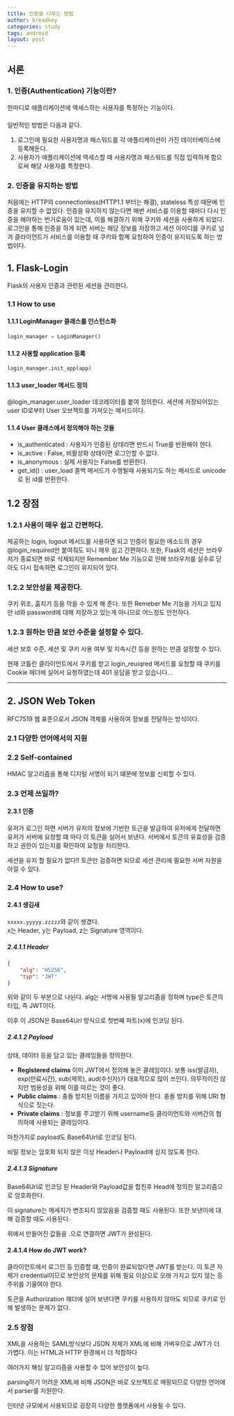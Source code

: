 ```yaml
---
title: 인증을 다루는 방법
author: breadkey
categories: study
tags: android
layout: post
---
```

## 서론
### 1. 인증(Authentication) 기능이란?
한마디로 애플리케이션에 액세스하는 사용자를 특정하는 기능이다.  
　  
일반적인 방법은 다음과 같다.
1. 로그인에 필요한 사용자명과 패스워드를 각 애플리케이션이 가진 데이터베이스에 등록해둔다.
2. 사용자가 애플리케이션에 액세스할 때 사용자명과 패스워드를 직접 입력하게 함으로써 해당 사용자를 특정한다.

### 2. 인증을 유지하는 방법
처음에는 HTTP의 connectionless(HTTP1.1 부터는 해결), stateless 특성 때문에 인증을 유지할 수 없었다. 인증을 유지하지 않는다면 매번 서비스를 이용할 때마다 다시 인증을 해야하는 번거로움이 있는데, 이를 해결하기 위해 쿠키와 세션을 사용하게 되었다. 로그인을 통해 인증을 하게 되면 서버는 해당 정보를 저장하고 세션 아이디를 쿠키로 넘겨 클라이언트가 서비스를 이용할 때 쿠키와 함꼐 요청하여 인증이 유지되도록 하는 방법이다. 

<!--
## 모바일 환경에서의 인증
### HTTP 기본 인증
가장 기초적인 인증 방법은 [HTTP 기본 인증](https://en.wikipedia.org/wiki/Basic_access_authentication)이다.
1. 서버는 클라이언트에게 401 Unauthorized 응답과 함께 WWW-Authenticate헤더를 기술해 어디서 어떻게 인증할지 설명한다.
2. 클라이언트는 인증에 필요한 정보(ID, PW 등)을 인코딩해서 헤더의 Authorization 부분에 담아 보낸다. 인코딩 과정은 다음과 같다. 
	1. ID와 PW는 :으로 결합된다.
	2. 결합된 결과는 octet 인코딩 된다.
	3. 인코딩 된 결과는 Base64로 인코딩 된다.
	4. 인코딩 된 결과 앖에 Base 가 붙는다  
		ex) ID: Aladding PW: OpenSesame  
		헤더에 담기는 결과
		```
		Authorization: Basic QWxhZGRpbjpPcGVuU2VzYW1
		```
매우 간단한 방식이지만 보안상 취약점을 가지게 된다.
1. Base64로 인코딩하지만 매우 쉽게 디코딩할 수 있다. 이는 인증에 필요한 정보를 날 것의 상태로 보내는 것과 다름없다.
-->


## 1. Flask-Login
Flask의 사용자 인증과 관련된 세션을 관리한다.
### 1.1 How to use
#### 1.1.1 LoginManager 클래스를 인스턴스화
```python
login_manager = LoginManager()
```
#### 1.1.2 사용할 application 등록
```python
login_manager.init_app(app)
```
#### 1.1.3 user_loader 메서드 정의
@login_manager.user_loader 데코레이터를 붙여 정의한다. 세션에 저장되어있는 user ID로부터 User 오브젝트를 가져오는 메서드이다.
#### 1.1.4 User 클래스에서 정의해야 하는 것들
* is_authenticated
: 사용자가 인증된 상태라면 반드시 True를 반환해야 한다.
* is_active
: False, 비활성화 상태이면 로그인할 수 없다.
* is_anonymous
: 실제 사용자는 False를 반환한다.
* get_id()
: user_load 콜백 메서드가 수행될때 사용되기도 하는 메서드로 unicode로 된 id를 반환한다.

## 1.2 장점
### 1.2.1 사용이 매우 쉽고 간편하다.
제공하는 login, logout 메서드를 사용하면 되고 인증이 필요한 메소드의 경우 @login_required만 붙여줘도 되니 매우 쉽고 간편하다. 또한, Flask의 세션은 브라우저가 종료되면 바로 삭제되지만 Remember Me 기능으로 인해 브라우저를 실수로 닫아도 다시 접속하면 로그인이 유지되어 있다.
### 1.2.2 보안성을 제공한다.
쿠키 위조, 훔치기 등을 막을 수 있게 해 준다. 또한 Remeber Me 기능을 가지고 있지만 id와 password에 대해 저장하고 있는게 아니므로 어느정도 안전하다.
### 1.2.3 원하는 만큼 보안 수준을 설정할 수 있다.
세션 보호 수준, 세션 및 쿠키 사용 여부 및 지속시간 등을 원하는 만큼 설정할 수 있다.

현재 코틀린 클라이언트에서 쿠키를 받고 login_reuiqred 메서드를 요청할 때 쿠키를 Cookie 헤더에 실어서 요청하였는데 401 응답을 받고 있습니다...
* * *
## 2. JSON Web Token
RFC7519 웹 표준으로서 JSON 객체를 사용하여 정보를 전달하는 방식이다.
### 2.1 다양한 언어에서의 지원
### 2.2 Self-contained
HMAC 알고리즘을 통해 디지털 서명이 되기 떄문에 정보를 신뢰할 수 있다.
### 2.3 언제 쓰일까?
#### 2.3.1 인증
유저가 로그인 하면 서버가 유저의 정보에 기반한 토근을 발급하여 유저에게 전달하면 유저가 서버에 요청할 떄 마다 이 토큰을 실어서 보낸다. 서버에서 토큰의 유효성을 검증하고 권한이 있는지를 확인하여 요청을 처리한다.

세션을 유지 할 필요가 없다!! 토큰만 검증하면 되므로 세션 관리에 필요한 서버 자원을 아낄 수 있다.

### 2.4 How to use?
#### 2.4.1 생김새
```xxxxx.yyyyy.zzzzz```와 같이 생겼다.  
x는 Header, y는 Payload, z는 Signature 영역이다.
##### 2.4.1.1 Header
```json
{
	"alg": "HS256",
	"typ": "JWT"
}
```
위와 같이 두 부분으로 나뉜다. alg는 서명에 사용될 알고리즘을 정하며 type은 토큰의 타입, 즉 JWT이다.

이후 이 JSON은 Base64Url 방식으로 첫번째 파트(x)에 인코딩 된다.
##### 2.4.1.2 Payload
상태, 데이터 등을 담고 있는 클레임들을 정의한다.
* **Registered claims**
이미 JWT에서 정의해 놓은 클레임이다. 보통 iss(발급자), exp(만료시간), sub(제목), aud(수신자)가 대표적으로 많이 쓰인다. 의무적이진 않지만 범용성을 위해 이를 따르는 것이 좋다.
* **Public claims**
: 충돌 방지된 이름을 가지고 있어야 한다. 충돌 방지를 위해 URI 형식으로 짓는다.
* **Private claims**
: 정보를 주고받기 위해 username등 클라이언트와 서버간의 협의하에 사용되는 클레임이다.

마찬가지로 payload도 Base64Url로 인코딩 된다. 

비밀 정보는 암호화 되지 않은 이상 Header나 Payload에 싣지 않도록 한다.

##### 2.4.1.3 Signature
Base64Url로 인코딩 된 Header와 Payload값을 합친후 Head에 정의한 알고리즘으로 암호화한다.

이 signature는 메세지가 변조되지 않았음을 검증할 때도 사용된다. 또한 보낸이에 대해 검증할 때도 사용된다.

위에서 만들어진 값들을 .으로 연결하면 JWT가 완성된다.

#### 2.4.1.4 How do JWT work?
클라이언트에서 로그인 등 인증할 떄, 인증이 완료되었다면 JWT를 받는다. 이 토큰 자체가 credential이므로 보안상의 문제를 위해 필요 이상으로 오래 가지고 있지 않는 등 주위를 기울여야 한다.

토큰을 Authorization 헤더에 실어 보낸다면 쿠키를 사용하지 않아도 되므로 쿠키로 인해 발생하는 문제가 없다.

### 2.5 장점
XML을 사용하는 SAML방식보다 JSON 자체가 XML에 비해 가벼우므로 JWT가 더 가볍다. 이는 HTML과 HTTP 환경에서 더 적합하다

여러가지 해싱 알고리즘을 사용할 수 있어 보안성이 높다.

parsing하기 어려운 XML에 비해 JSON은 바로 오브젝트로 매핑되므로 다양한 언어에서 parser를 지원한다.

인터넷 규모에서 사용되므로 굉장히 다양한 플랫폼에서 사용될 수 있다.